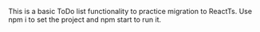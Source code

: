 This is a basic ToDo list functionality to practice migration to ReactTs.
Use npm i to set the project and npm start to run it.
